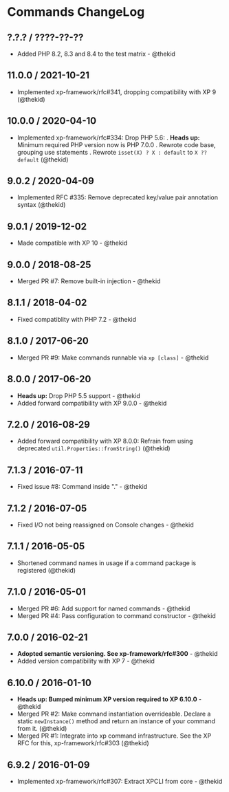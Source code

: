 Commands ChangeLog
==================

## ?.?.? / ????-??-??

* Added PHP 8.2, 8.3 and 8.4 to the test matrix - @thekid

## 11.0.0 / 2021-10-21

* Implemented xp-framework/rfc#341, dropping compatibility with XP 9
  (@thekid)

## 10.0.0 / 2020-04-10

* Implemented xp-framework/rfc#334: Drop PHP 5.6:
  . **Heads up:** Minimum required PHP version now is PHP 7.0.0
  . Rewrote code base, grouping use statements
  . Rewrote `isset(X) ? X : default` to `X ?? default`
  (@thekid)

## 9.0.2 / 2020-04-09

* Implemented RFC #335: Remove deprecated key/value pair annotation syntax
  (@thekid)

## 9.0.1 / 2019-12-02

* Made compatible with XP 10 - @thekid

## 9.0.0 / 2018-08-25

* Merged PR #7: Remove built-in injection - @thekid

## 8.1.1 / 2018-04-02

* Fixed compatiblity with PHP 7.2 - @thekid

## 8.1.0 / 2017-06-20

* Merged PR #9: Make commands runnable via `xp [class]` - @thekid

## 8.0.0 / 2017-06-20

* **Heads up:** Drop PHP 5.5 support - @thekid
* Added forward compatibility with XP 9.0.0 - @thekid

## 7.2.0 / 2016-08-29

* Added forward compatibility with XP 8.0.0: Refrain from using deprecated
  `util.Properties::fromString()`
  (@thekid)

## 7.1.3 / 2016-07-11

* Fixed issue #8: Command inside "." - @thekid

## 7.1.2 / 2016-07-05

* Fixed I/O not being reassigned on Console changes - @thekid

## 7.1.1 / 2016-05-05

* Shortened command names in usage if a command package is registered
  (@thekid)

## 7.1.0 / 2016-05-01

* Merged PR #6: Add support for named commands - @thekid
* Merged PR #4: Pass configuration to command constructor - @thekid

## 7.0.0 / 2016-02-21

* **Adopted semantic versioning. See xp-framework/rfc#300** - @thekid 
* Added version compatibility with XP 7 - @thekid

## 6.10.0 / 2016-01-10

* **Heads up: Bumped minimum XP version required to XP 6.10.0** - @thekid
* Merged PR #2: Make command instantiation overrideable. Declare a static
  `newInstance()` method and return an instance of your command from it.
  (@thekid)
* Merged PR #1: Integrate into xp command infrastructure. See the XP
  RFC for this, xp-framework/rfc#303
  (@thekid)

## 6.9.2 / 2016-01-09

* Implemented xp-framework/rfc#307: Extract XPCLI from core - @thekid